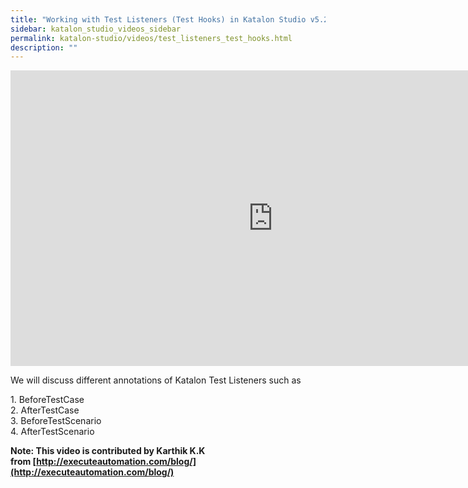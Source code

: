 ```yaml
---
title: "Working with Test Listeners (Test Hooks) in Katalon Studio v5.2"
sidebar: katalon_studio_videos_sidebar
permalink: katalon-studio/videos/test_listeners_test_hooks.html
description: ""
---
```

<iframe width="840" height="473" src="https://www.youtube.com/embed/SbUnGM7Xlkc?feature=oembed" frameborder="0" allow="autoplay; encrypted-media" allowfullscreen="">&nbsp;</iframe>

We will discuss different annotations of Katalon Test Listeners such as

1\. BeforeTestCase  
2\. AfterTestCase  
3\. BeforeTestScenario  
4\. AfterTestScenario

**Note: This video is contributed by Karthik K.K from [http://executeautomation.com/blog/](http://executeautomation.com/blog/)**